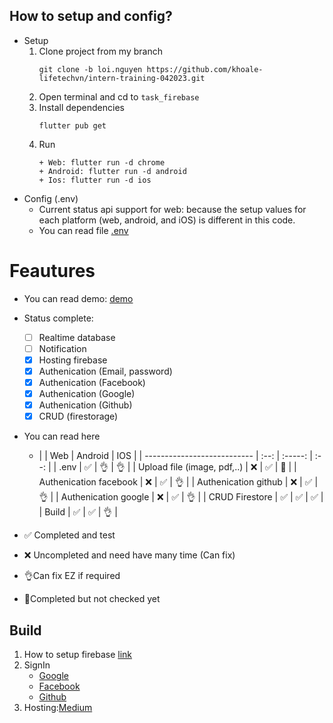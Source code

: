 ## How to setup and config?
- Setup
    1. Clone project from my branch
        ```
        git clone -b loi.nguyen https://github.com/khoale-lifetechvn/intern-training-042023.git
        ```
    2. Open terminal and cd to `task_firebase`
    3. Install dependencies
        ```
        flutter pub get
        ```
    4. Run
        ```
        + Web: flutter run -d chrome
        + Android: flutter run -d android
        + Ios: flutter run -d ios
        ```
- Config (.env)
    - Current status api support for web: because the setup values for each platform (web, android, and iOS) is different in this code.
    - You can read file [.env](https://github.com/khoale-lifetechvn/intern-training-042023/blob/loi.nguyen/loi.nguyen/task_firebase/.env)
# Feautures
- You can read demo: [demo](https://firestore-root.web.app/#/)
- Status complete:
    - [ ] Realtime database
    - [ ] Notification 
    - [x] Hosting firebase
    - [x] Authenication (Email, password)
    - [x] Authenication (Facebook)
    - [x] Authenication (Google)
    - [x] Authenication (Github)
    - [x] CRUD (firestorage)
- You can read here
    - |                             | Web  | Android | IOS  |
| --------------------------- | :--: | :-----: | :--: |
| .env                        |  ✅   |    👌    |  👌   |
| Upload file (image, pdf,..) |  ❌   |    ✅    |  🤣   |
| Authenication facebook      |  ❌   |    ✅    |  👌   |
| Authenication github        |  ❌   |    ✅    |  👌   |
| Authenication google        |  ❌   |    ✅    |  👌   |
| CRUD Firestore              |  ✅   |    ✅    |  ✅   |
| Build                       |  ✅   |    ✅    |  👌   |

- ✅ Completed and test
- ❌ Uncompleted and need have many time (Can fix)
- 👌Can fix EZ if required
- 🤣Completed but not checked yet





## Build
1. How to setup firebase [link](https://github.com/loinguyen-lifetechvn/Task_Firebase/issues/1)
2. SignIn
    - [Google](https://github.com/loinguyen-lifetechvn/Task_Firebase/issues/2)
    - [Facebook](https://github.com/loinguyen-lifetechvn/Task_Firebase/issues/3)
    - [Github](https://github.com/loinguyen-lifetechvn/Task_Firebase/issues/4)
3. Hosting:[Medium](https://levelup.gitconnected.com/how-to-host-your-flutter-web-app-with-firebase-hosting-67d3e4657002) 

